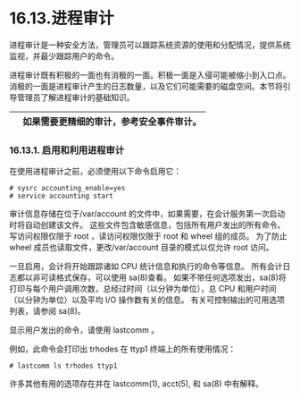 # 16.13.进程审计

进程审计是一种安全方法，管理员可以跟踪系统资源的使用和分配情况，提供系统监视，并最少跟踪用户的命令。

进程审计既有积极的一面也有消极的一面。积极一面是入侵可能被缩小到入口点。消极的一面是进程审计产生的日志数量，以及它们可能需要的磁盘空间。本节将引导管理员了解进程审计的基础知识。

|  | 如果需要更精细的审计，参考安全事件审计。 |
| -- | ------------------------------------------ |

### 16.13.1. 启用和利用进程审计

在使用进程审计之前，必须使用以下命令启用它：

```
# sysrc accounting_enable=yes
# service accounting start
```

审计信息存储在位于/var/account 的文件中，如果需要，在会计服务第一次启动时将自动创建该文件。 这些文件包含敏感信息，包括所有用户发出的所有命令。 写访问权限仅限于 root ，读访问权限仅限于 root 和 wheel 组的成员。 为了防止 wheel 成员也读取文件，更改/var/account 目录的模式以仅允许 root 访问。

一旦启用，会计将开始跟踪诸如 CPU 统计信息和执行的命令等信息。 所有会计日志都以非可读格式保存，可以使用 sa(8)查看。 如果不带任何选项发出，sa(8)将打印与每个用户调用次数，总经过时间（以分钟为单位），总 CPU 和用户时间（以分钟为单位）以及平均 I/O 操作数有关的信息。 有关可控制输出的可用选项列表，请参阅 sa(8)。

显示用户发出的命令，请使用 lastcomm 。

例如，此命令会打印出 trhodes 在 ttyp1 终端上的所有使用情况：

```
# lastcomm ls trhodes ttyp1
```

许多其他有用的选项存在并在 lastcomm(1), acct(5), 和 sa(8) 中有解释。
